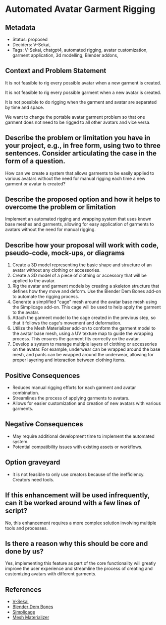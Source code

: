# Automated Avatar Garment Rigging

## Metadata

- Status: proposed
- Deciders: V-Sekai,
- Tags: V-Sekai, chatgpt4, automated rigging, avatar customization, garment application, 3d modelling, Blender addons,

## Context and Problem Statement

It is not feasible to rig every possible avatar when a new garment is created.

It is not feasible to rig every possible garment when a new avatar is created.

It is not possible to do rigging when the garment and avatar are separated by time and space.

We want to change the portable avatar garment problem so that one garment does not need to be rigged to all other avatars and vice versa.

## Describe the problem or limitation you have in your project, e.g., in free form, using two to three sentences. Consider articulating the case in the form of a question.

How can we create a system that allows garments to be easily applied to various avatars without the need for manual rigging each time a new garment or avatar is created?

## Describe the proposed option and how it helps to overcome the problem or limitation

Implement an automated rigging and wrapping system that uses known base meshes and garments, allowing for easy application of garments to avatars without the need for manual rigging.

## Describe how your proposal will work with code, pseudo-code, mock-ups, or diagrams

1. Create a 3D model representing the basic shape and structure of an avatar without any clothing or accessories.
2. Create a 3D model of a piece of clothing or accessory that will be applied to the avatar.
3. Rig the avatar and garment models by creating a skeleton structure that defines how they move and deform. Use the Blender Dem Bones add-on to automate the rigging process.
4. Generate a simplified "cage" mesh around the avatar base mesh using the Simplicage add-on. This cage will be used to help apply the garment to the avatar.
5. Attach the garment model to the cage created in the previous step, so that it follows the cage's movement and deformation.
6. Utilize the Mesh Materializer add-on to conform the garment model to the avatar base mesh, using a UV texture map to guide the wrapping process. This ensures the garment fits correctly on the avatar.
7. Develop a system to manage multiple layers of clothing or accessories on the avatar. For example, underwear can be wrapped around the base mesh, and pants can be wrapped around the underwear, allowing for proper layering and interaction between clothing items.

## Positive Consequences

- Reduces manual rigging efforts for each garment and avatar combination.
- Streamlines the process of applying garments to avatars.
- Allows for easier customization and creation of new avatars with various garments.

## Negative Consequences

- May require additional development time to implement the automated system.
- Potential compatibility issues with existing assets or workflows.

## Option graveyard

* It is not feasible to only use creators because of the inefficiency. Creators need tools.

## If this enhancement will be used infrequently, can it be worked around with a few lines of script?

No, this enhancement requires a more complex solution involving multiple tools and processes.

## Is there a reason why this should be core and done by us?

Yes, implementing this feature as part of the core functionality will greatly improve the user experience and streamline the process of creating and customizing avatars with different garments.

## References

- [V-Sekai](https://v-sekai.org/)
- [Blender Dem Bones](https://blendermarket.com/products/blender-dembones)
- [Simplicage](https://blendermarket.com/products/simplicage)
- [Mesh Materializer](https://blendermarket.com/products/mesh-materializer)
